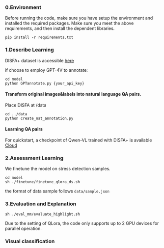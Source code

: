 ### 0.Environment
Before running the code, make sure you have setup the environment and installed the required packages. Make sure you meet the above requirements, and then install the dependent libraries.
```
pip install -r requirements.txt
```

### 1.Describe Learning
DISFA+ dataset is accessible [here](http://mohammadmahoor.com/disfa-plus-request-form/)

if choose to employ GPT-4V to annotate:
```
cd model
python GPTannotate.py {your_api_key}
```

#### Transform original images&labels into natural language QA pairs.
Place DISFA at /data

```
cd ../data
python create_nat_annotation.py
```

#### Learning QA pairs

For quickstart, a checkpoint of Qwen-VL trained with DISFA+ is available [Cloud](https://cloud.tsinghua.edu.cn/f/4c2d59a0f9ea4c85beb2/)
### 2.Assessment Learning
We finetune the model on stress detection samples.
```
cd model
sh ./finetune/finetune_qlora_ds.sh
```
the format of data sample follows ```data/sample.json```
### 3.Evaluation and Explanation
```
sh ./eval_mm/evaluate_highlight.sh
```
Due to the setting of QLora, the code only supports up to 2 GPU devices for parallel operation.

### Visual classification

